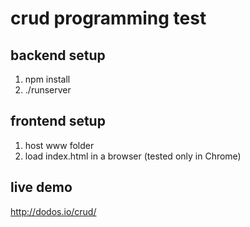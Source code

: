 # crud programming test

## backend setup
1. npm install
2. ./runserver

## frontend setup
1. host www folder
2. load index.html in a browser (tested only in Chrome)


## live demo
http://dodos.io/crud/
